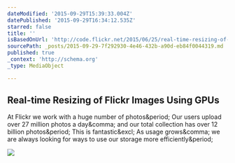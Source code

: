 ```yaml
---
dateModified: '2015-09-29T15:39:33.004Z'
datePublished: '2015-09-29T16:34:12.535Z'
starred: false
title: ''
isBasedOnUrl: 'http://code.flickr.net/2015/06/25/real-time-resizing-of-flickr-images-using-gpus/'
sourcePath: _posts/2015-09-29-7f292930-4e46-432b-a90d-eb84f0044319.md
published: true
_context: 'http://schema.org'
_type: MediaObject

---
```

<article style=""><h1>Real-time Resizing of Flickr Images Using GPUs</h1><p>At Flickr we work with a huge number of photos&amp;period; Our users upload over 27 million photos a day&amp;comma; and our total collection has over 12 billion photos&amp;period; This is fantastic&amp;excl; As usage grows&amp;comma; we are always looking for ways to use our storage more efficiently&amp;period;</p><img src="https://farm1.staticflickr.com/297/19130003555_8a1896d66e_o.png" /></article>